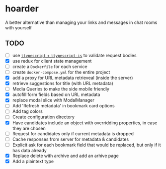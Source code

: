 # hoarder
A better alternative than managing your links and messages in chat rooms with yourself

## TODO

- [ ] use [`ttypescript` + `ttypescript-is`](https://stackoverflow.com/a/60824562) to validate request bodies
- [x] use redux for client state management
- [ ] create a `Dockerfile` for each service
- [ ] create `docker-compose.yml` for the entire project
- [x] add a proxy for URL metadata retrieveal (inside the server)
- [x] retrieve suggestions for title (with URL metadata)
- [ ] Media Queries to make the side mobile friendly
- [x] autofill form fields based on URL metadata
- [x] replace modal slice with ModalManager
- [ ] Add 'Refresh metadata' in bookmark card options
- [ ] Add tag colors
- [ ] Create configuration directory
- [x] Have candidates include an object with overridding properties, in case they are chosen
- [ ] Request for candidates only if current metadata is dropped
- [ ] Cache responses from server for metadata & candidates
- [ ] Explicit ask for each bookmark field that would be replaced, but only if it has data already
- [x] Replace delete with archive and add an arhive page
- [x] Add a plaintext type